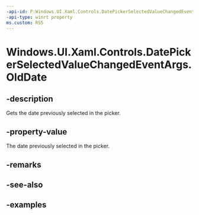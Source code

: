 ```yaml
---
-api-id: P:Windows.UI.Xaml.Controls.DatePickerSelectedValueChangedEventArgs.OldDate
-api-type: winrt property
ms.custom: RS5
---
```


<!-- Property syntax.
public IReference<DateTime> OldDate { get; }
-->

# Windows.UI.Xaml.Controls.DatePickerSelectedValueChangedEventArgs.OldDate

## -description

Gets the date previously selected in the picker.

## -property-value

The date previously selected in the picker.

## -remarks

## -see-also

## -examples

